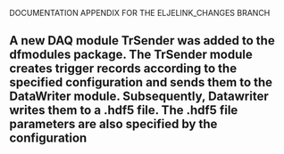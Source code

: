 DOCUMENTATION APPENDIX FOR THE ELJELINK_CHANGES BRANCH

A new DAQ module TrSender was added to the dfmodules package. 
The TrSender module creates trigger records according to the specified configuration and sends them to the DataWriter module. Subsequently, Datawriter writes them to a .hdf5 file. The .hdf5 file parameters are also specified by the configuration
-------------------------------------------------------------------------------------------------------
